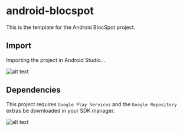 android-blocspot
================

This is the template for the Android BlocSpot project.

## Import

Importing the project in Android Studio…

![alt text](https://bloc-global-assets.s3.amazonaws.com/images-android/android-studio-gifs/import-project.gif "Gif Demonstration Of Project Import")

## Dependencies

This project requires `Google Play Services` and the `Google Repository` extras be downloaded in your SDK manager.

![alt text](https://bloc-global-assets.s3.amazonaws.com/images-android/android-studio-gifs/google-extras.gif "Download Extras")